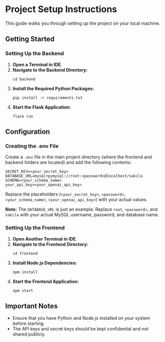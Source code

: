 # Project Setup Instructions

This guide walks you through setting up the project on your local machine.

## Getting Started

### Setting Up the Backend

1. **Open a Terminal in IDE**.
2. **Navigate to the Backend Directory:**
   ```
   cd backend
   ```
3. **Install the Required Python Packages:**
   ```
   pip install -r requirements.txt
   ```
4. **Start the Flask Application:**
   ```
   flask run
   ```

## Configuration

### Creating the .env File

Create a `.env` file in the main project directory (where the frontend and backend folders are located) and add the following contents:

```
SECRET_KEY=<your_secret_key>
DATABASE_URL=mysql+pymysql://root:<password>@localhost/sakila
SCHEMA=<your_schema_name>
your_api_key=<your_openai_api_key>
```

Replace the placeholders (`<your_secret_key>`, `<password>`, `<your_schema_name>`, `<your_openai_api_key>`) with your actual values.

**Note:** The `DATABASE_URL` is just an example. Replace `root`, `<password>`, and `sakila` with your actual MySQL username, password, and database name.


### Setting Up the Frontend

1. **Open Another Terminal in IDE**.
2. **Navigate to the Frontend Directory:**
   ```
   cd frontend
   ```
3. **Install Node.js Dependencies:**
   ```
   npm install
   ```
4. **Start the Frontend Application:**
   ```
   npm start
   ```

## Important Notes

- Ensure that you have Python and Node.js installed on your system before starting.
- The API keys and secret keys should be kept confidential and not shared publicly.
